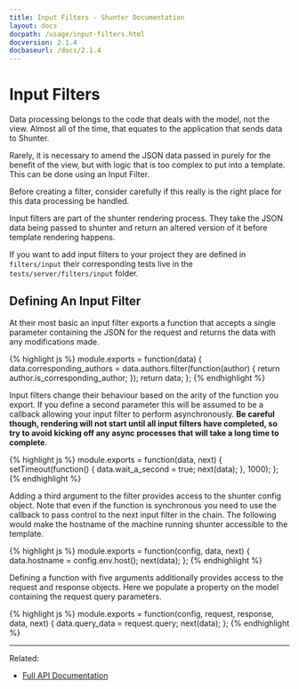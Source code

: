 ```yaml
---
title: Input Filters - Shunter Documentation
layout: docs
docpath: /usage/input-filters.html
docversion: 2.1.4
docbaseurl: /docs/2.1.4
---
```


Input Filters
=============

Data processing belongs to the code that deals with the model, not the view. Almost all of the time, that equates to the application that sends data to Shunter.

Rarely, it is necessary to amend the JSON data passed in purely for the benefit of the view, but with logic that is too complex to put into a template. This can be done using an Input Filter.

Before creating a filter, consider carefully if this really is the right place for this data processing be handled.

Input filters are part of the shunter rendering process. They take the JSON data being passed to shunter and return an altered version of it before template rendering happens.

If you want to add input filters to your project they are defined in ``filters/input`` their corresponding tests live in the ``tests/server/filters/input`` folder.

Defining An Input Filter
------------------------

At their most basic an input filter exports a function that accepts a single parameter containing the JSON for the request and returns the data with any modifications made.

{% highlight js %}
module.exports = function(data) {
	data.corresponding_authors = data.authors.filter(function(author) {
		return author.is_corresponding_author;
	});
	return data;
};
{% endhighlight %}

Input filters change their behaviour based on the arity of the function you export. If you define a second parameter this will be assumed to be a callback allowing your input filter to perform asynchronously. **Be careful though, rendering will not start until all input filters have completed, so try to avoid kicking off any async processes that will take a long time to complete**.

{% highlight js %}
module.exports = function(data, next) {
	setTimeout(function() {
		data.wait_a_second = true;
		next(data);
	}, 1000);
};
{% endhighlight %}

Adding a third argument to the filter provides access to the shunter config object. Note that even if the function is synchronous you need to use the callback to pass control to the next input filter in the chain. The following would make the hostname of the machine running shunter accessible to the template.

{% highlight js %}
module.exports = function(config, data, next) {
	data.hostname = config.env.host();
	next(data);
};
{% endhighlight %}

Defining a function with five arguments additionally provides access to the request and response objects. Here we populate a property on the model containing the request query parameters.

{% highlight js %}
module.exports = function(config, request, response, data, next) {
	data.query_data = request.query;
	next(data);
};
{% endhighlight %}

---

Related:

- [Full API Documentation](index.html)
